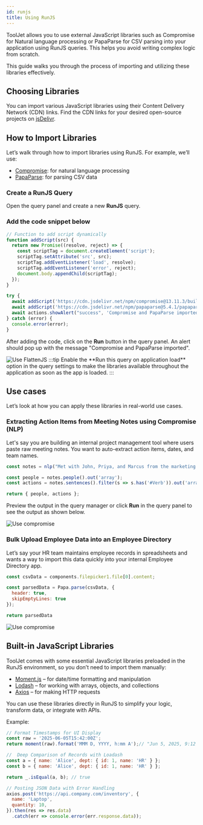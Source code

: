 ```yaml
---
id: runjs
title: Using RunJS
---
```



ToolJet allows you to use external JavaScript libraries such as Compromise for Natural language processing or PapaParse for CSV parsing into your application using RunJS queries. This helps you avoid writing complex logic from scratch.

This guide walks you through the process of importing and utilizing these libraries effectively.

## Choosing Libraries

You can import various JavaScript libraries using their Content Delivery Network (CDN) links. Find the CDN links for your desired open-source projects on [jsDelivr](https://www.jsdelivr.com/). 

## How to Import Libraries

Let’s walk through how to import libraries using RunJS. For example, we’ll use:

- [Compromise](https://github.com/spencermountain/compromise): for natural language processing
- [PapaParse](https://www.papaparse.com/): for parsing CSV data

### Create a RunJS Query

Open the query panel and create a new **RunJS** query.

### Add the code snippet below 

```js
// Function to add script dynamically
function addScript(src) {
  return new Promise((resolve, reject) => {
    const scriptTag = document.createElement('script');
    scriptTag.setAttribute('src', src);
    scriptTag.addEventListener('load', resolve);
    scriptTag.addEventListener('error', reject);
    document.body.appendChild(scriptTag);
  });
}

try {
  await addScript('https://cdn.jsdelivr.net/npm/compromise@13.11.3/builds/compromise.min.js');
  await addScript('https://cdn.jsdelivr.net/npm/papaparse@5.4.1/papaparse.min.js');
  await actions.showAlert("success", 'Compromise and PapaParse imported');
} catch (error) {
  console.error(error);
}
```

After adding the code, click on the **Run** button in the query panel. An alert should pop up with the message "Compromise and PapaParse imported".

 <img className="screenshot-full img-full" src="/img/app-builder/custom-code/import_library.png" alt="Use FlattenJS" />
:::tip
Enable the **Run this query on application load** option in the query settings to make the libraries available throughout the application as soon as the app is loaded.
:::

## Use cases

Let’s look at how you can apply these libraries in real-world use cases.

### Extracting Action Items from Meeting Notes using Compromise (NLP)

Let's say you are building an internal project management tool where users paste raw meeting notes. You want to auto-extract action items, dates, and team names.

```js
const notes = nlp("Met with John, Priya, and Marcus from the marketing team on Thursday. Discussed launch strategy for the Q3 campaign. Priya will draft the blog post by next Tuesday. John to prepare budget estimates. Marcus will handle email outreach by Friday. Next sync on July 10th.");

const people = notes.people().out('array');
const actions = notes.sentences().filter(s => s.has('#Verb')).out('array');

return { people, actions };
```

Preview the output in the query manager or click **Run** in the query panel to see the output as shown below.


 <img className="screenshot-full img-full" src="/img/app-builder/custom-code/extract_tags.png" alt="Use compromise" />

###  Bulk Upload Employee Data into an Employee Directory

Let’s say your HR team maintains employee records in spreadsheets and wants a way to import this data quickly into your internal Employee Directory app.

```js
const csvData = components.filepicker1.file[0].content;

const parsedData = Papa.parse(csvData, {
  header: true,
  skipEmptyLines: true
});

return parsedData
```
 <img className="screenshot-full img-full" src="/img/app-builder/custom-code/csv_parse_js.png" alt="Use compromise" />

## Built-in JavaScript Libraries 

ToolJet comes with some essential JavaScript libraries preloaded in the RunJS environment, so you don’t need to import them manually:
- [Moment.js](https://momentjs.com/docs/) – for date/time formatting and manipulation
- [Lodash](https://lodash.com/docs/) – for working with arrays, objects, and collections
- [Axios](https://axios-http.com/docs/intro) – for making HTTP requests

You can use these libraries directly in RunJS to simplify your logic, transform data, or integrate with APIs.

Example:

```js
// Format Timestamps for UI Display
const raw = '2025-06-05T15:42:00Z';
return moment(raw).format('MMM D, YYYY, h:mm A');// "Jun 5, 2025, 9:12 PM"

//  Deep Comparison of Records with Loadash
const a = { name: 'Alice', dept: { id: 1, name: 'HR' } };
const b = { name: 'Alice', dept: { id: 1, name: 'HR' } };

return _.isEqual(a, b); // true

// Posting JSON Data with Error Handling
axios.post('https://api.company.com/inventory', {
  name: 'Laptop',
  quantity: 10,
}).then(res => res.data)
  .catch(err => console.error(err.response.data));
```